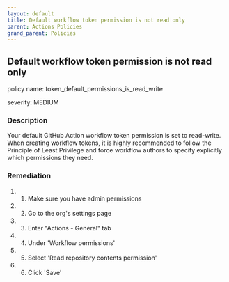 ```yaml
---
layout: default
title: Default workflow token permission is not read only
parent: Actions Policies
grand_parent: Policies
---
```



## Default workflow token permission is not read only
policy name: token_default_permissions_is_read_write

severity: MEDIUM

### Description
Your default GitHub Action workflow token permission is set to read-write. When creating workflow tokens, it is highly recommended to follow the Principle of Least Privilege and force workflow authors to specify explicitly which permissions they need.


### Remediation
1. 1. Make sure you have admin permissions
2. 2. Go to the org's settings page
3. 3. Enter "Actions - General" tab
4. 4. Under 'Workflow permissions'
5. 5. Select 'Read repository contents permission'
6. 6. Click 'Save'



